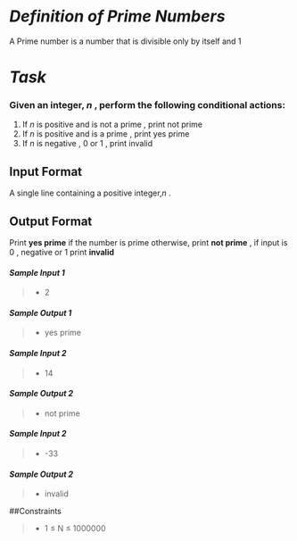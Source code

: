 # *Definition of Prime Numbers*
A Prime number is a number that is divisible only by itself and 1

# *Task*
### Given an integer, *_n_* , perform the following conditional actions:
1. If _n_  is positive and is not a prime , print not prime
2. If _n_ is positive and is a prime , print yes prime
3. If _n_ is negative , 0 or 1 , print invalid 


## Input Format
A single line containing a positive integer,_n_ .

## Output Format
Print **yes prime** if the number is prime otherwise, print **not prime** , if input is 0 , negative or 1 print **invalid**

#### *Sample Input 1* 
>- 2
#### *Sample Output 1*
>- yes prime



#### *Sample Input 2*
>- 14
#### *Sample Output 2*
>- not prime


#### *Sample Input 2*
>- -33
#### *Sample Output 2*
>- invalid


##Constraints
>- 1 ≤ N ≤ 1000000
